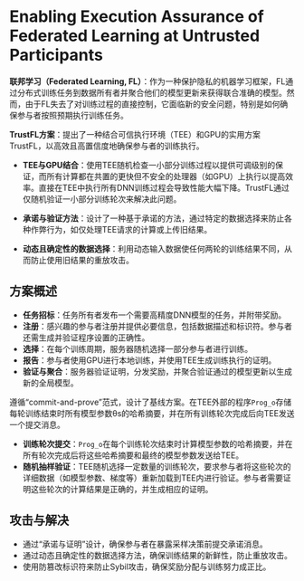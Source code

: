 # Enabling Execution Assurance of Federated Learning at Untrusted Participants



**联邦学习（Federated Learning, FL）**：作为一种保护隐私的机器学习框架，FL通过分布式训练任务到数据所有者并聚合他们的模型更新来获得联合准确的模型。然而，由于FL失去了对训练过程的直接控制，它面临新的安全问题，特别是如何确保参与者按照预期执行训练任务。



**TrustFL方案**：提出了一种结合可信执行环境（TEE）和GPU的实用方案TrustFL，以高效且高置信度地确保参与者的训练执行。

- **TEE与GPU结合**：使用TEE随机检查一小部分训练过程以提供可调级别的保证，而所有计算都在共置的更快但不安全的处理器（如GPU）上执行以提高效率。直接在TEE中执行所有DNN训练过程会导致性能大幅下降。TrustFL通过仅随机验证一小部分训练轮次来解决此问题。

- **承诺与验证方法**：设计了一种基于承诺的方法，通过特定的数据选择来防止各种作弊行为，如仅处理TEE请求的计算或上传旧结果。

- **动态且确定性的数据选择**：利用动态输入数据使任何两轮的训练结果不同，从而防止使用旧结果的重放攻击。

  

## 方案概述

- **任务招标**：任务所有者发布一个需要高精度DNN模型的任务，并附带奖励。
- **注册**：感兴趣的参与者注册并提供必要信息，包括数据描述和标识符。参与者还需生成并验证程序设置的正确性。
- **选择**：在每个训练周期，服务器随机选择一部分参与者进行训练。
- **报告**：参与者使用GPU进行本地训练，并使用TEE生成训练执行的证明。
- **验证与聚合**：服务器验证证明，分发奖励，并聚合验证通过的模型更新以生成新的全局模型。

遵循“commit-and-prove”范式，设计了基线方案。在TEE外部的程序`Prog_o`存储每轮训练结束时所有模型参数θs的哈希摘要，并在所有训练轮次完成后向TEE发送一个提交消息。

- **训练轮次提交**：`Prog_o`在每个训练轮次结束时计算模型参数的哈希摘要，并在所有轮次完成后将这些哈希摘要和最终的模型参数发送给TEE。
- **随机抽样验证**：TEE随机选择一定数量的训练轮次，要求参与者将这些轮次的详细数据（如模型参数、梯度等）重新加载到TEE内进行验证。参与者需要证明这些轮次的计算结果是正确的，并生成相应的证明。



## 攻击与解决

- 通过“承诺与证明”设计，确保参与者在暴露采样决策前提交承诺消息。
- 通过动态且确定性的数据选择方法，确保训练结果的新鲜性，防止重放攻击。
- 使用防篡改标识符来防止Sybil攻击，确保奖励分配与训练努力成正比。
